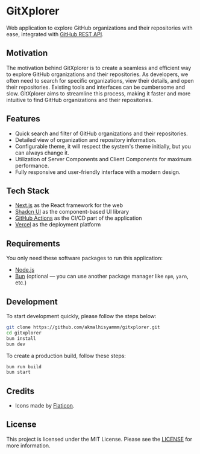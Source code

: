 # GitXplorer

Web application to explore GitHub organizations and their repositories with ease, integrated with [GitHub REST API](https://docs.github.com/en/rest).

## Motivation

The motivation behind GitXplorer is to create a seamless and efficient way to explore GitHub organizations and their repositories. As developers, we often need to search for specific organizations, view their details, and open their repositories. Existing tools and interfaces can be cumbersome and slow. GitXplorer aims to streamline this process, making it faster and more intuitive to find GitHub organizations and their repositories.

## Features

- Quick search and filter of GitHub organizations and their repositories.
- Detailed view of organization and repository information.
- Configurable theme, it will respect the system's theme initially, but you can always change it.
- Utilization of Server Components and Client Components for maximum performance.
- Fully responsive and user-friendly interface with a modern design.

## Tech Stack

- [Next.js](https://nextjs.org/) as the React framework for the web
- [Shadcn UI](https://ui.shadcn.com/) as the component-based UI library
- [GitHub Actions](https://github.com/features/actions) as the CI/CD part of the application
- [Vercel](https://vercel.com/) as the deployment platform

## Requirements

You only need these software packages to run this application:

- [Node.js](https://nodejs.org/en)
- [Bun](https://bun.sh/) (optional — you can use another package manager like `npm`, `yarn`, etc.)

## Development

To start development quickly, please follow the steps below:

```bash
git clone https://github.com/akmalhisyammm/gitxplorer.git
cd gitxplorer
bun install
bun dev
```

To create a production build, follow these steps:

```bash
bun run build
bun start
```

## Credits

- Icons made by [Flaticon](https://www.flaticon.com/).

## License

This project is licensed under the MIT License. Please see the [LICENSE](./LICENSE) for more information.
